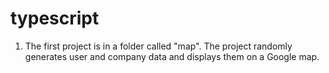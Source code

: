 # typescript

1) The first project is in a folder called "map". The project randomly generates user and company data and displays them on a Google map.
